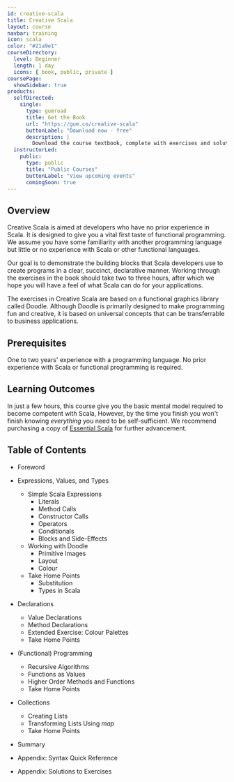```yaml
---
id: creative-scala
title: Creative Scala
layout: course
navbar: training
icon: scala
color: "#21a9e1"
courseDirectory:
  level: Beginner
  length: 1 day
  icons: [ book, public, private ]
coursePage:
  showSidebar: true
products:
  selfDirected:
    single:
      type: gumroad
      title: Get the Book
      url: "https://gum.co/creative-scala"
      buttonLabel: "Download now - free"
      description: |
        Download the course textbook, complete with exercises and solutions, in HTML, PDF, and ePub formats.
  instructorLed:
    public:
      type: public
      title: "Public Courses"
      buttonLabel: "View upcoming events"
      comingSoon: true
---
```


## Overview

Creative Scala is aimed at developers who have no prior experience in Scala. It is designed to give you a vital first taste of functional programming. We assume you have some familiarity with another programming language but little or no experience with Scala or other functional languages.

Our goal is to demonstrate the building blocks that Scala developers use to create programs in a clear, succinct, declarative manner. Working through the exercises in the book should take two to three hours, after which we hope you will have a feel of what Scala can do for your applications.

The exercises in Creative Scala are based on a functional graphics library called Doodle. Although Doodle is primarily designed to make programming fun and creative, it is based on universal concepts that can be transferrable to business applications.

## Prerequisites

One to two years' experience with a programming language.
No prior experience with Scala or functional programming is required.

## Learning Outcomes

In just a few hours, this course give you the basic mental model
required to become competent with Scala,
However, by the time you finish you won't finish knowing
*everything* you need to be self-sufficient.
We recommend purchasing a copy of [Essential Scala][essential-scala]
for further advancement.

## Table of Contents

 - Foreword

 - Expressions, Values, and Types
    - Simple Scala Expressions
       - Literals
       - Method Calls
       - Constructor Calls
       - Operators
       - Conditionals
       - Blocks and Side-Effects
    - Working with Doodle
       - Primitive Images
       - Layout
       - Colour
    - Take Home Points
       - Substitution
       - Types in Scala

 - Declarations
    - Value Declarations
    - Method Declarations
    - Extended Exercise: Colour Palettes
    - Take Home Points

 - (Functional) Programming
    - Recursive Algorithms
    - Functions as Values
    - Higher Order Methods and Functions
    - Take Home Points

 - Collections
    - Creating Lists
    - Transforming Lists Using *map*
    - Take Home Points

 - Summary

 - Appendix: Syntax Quick Reference

 - Appendix: Solutions to Exercises

[essential-scala]: /training/courses/essential-scala
